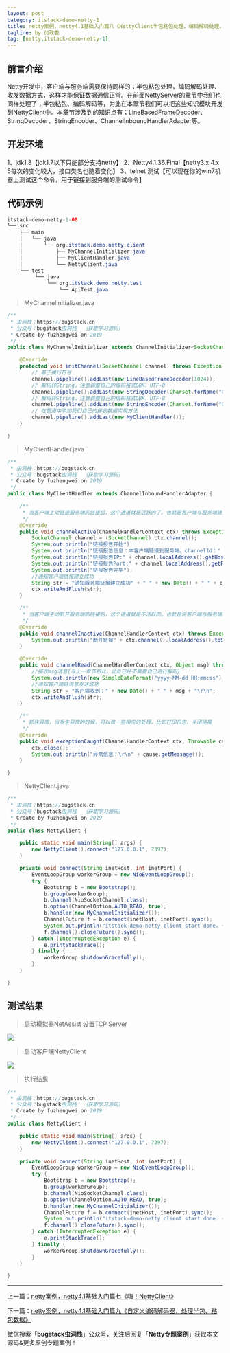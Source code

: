 ```yaml
---
layout: post
category: itstack-demo-netty-1
title: netty案例，netty4.1基础入门篇八《NettyClient半包粘包处理、编码解码处理、收发数据方式》
tagline: by 付政委
tag: [netty,itstack-demo-netty-1]
---
```


## 前言介绍
Netty开发中，客户端与服务端需要保持同样的；半包粘包处理，编码解码处理、收发数据方式，这样才能保证数据通信正常。在前面NettyServer的章节中我们也同样处理了；半包粘包、编码解码等，为此在本章节我们可以把这些知识模块开发到NettyClient中。本章节涉及到的知识点有；LineBasedFrameDecoder、StringDecoder、StringEncoder、ChannelInboundHandlerAdapter等。
## 开发环境
1、jdk1.8【jdk1.7以下只能部分支持netty】
2、Netty4.1.36.Final【netty3.x 4.x 5每次的变化较大，接口类名也随着变化】
3、telnet 测试【可以现在你的win7机器上测试这个命令，用于链接到服务端的测试命令】
## 代码示例
```java
itstack-demo-netty-1-08
└── src
    ├── main
    │   └── java
    │       └── org.itstack.demo.netty.client
    │           ├── MyChannelInitializer.java
    │           ├── MyClientHandler.java
    │           └── NettyClient.java
    └── test
         └── java
             └── org.itstack.demo.netty.test
                 └── ApiTest.java
```
>MyChannelInitializer.java

```java
/**
 * 虫洞栈：https://bugstack.cn
 * 公众号：bugstack虫洞栈  ｛获取学习源码｝
 * Create by fuzhengwei on 2019
 */
public class MyChannelInitializer extends ChannelInitializer<SocketChannel> {

    @Override
    protected void initChannel(SocketChannel channel) throws Exception {
        // 基于换行符号
        channel.pipeline().addLast(new LineBasedFrameDecoder(1024));
        // 解码转String，注意调整自己的编码格式GBK、UTF-8
        channel.pipeline().addLast(new StringDecoder(Charset.forName("GBK")));
        // 解码转String，注意调整自己的编码格式GBK、UTF-8
        channel.pipeline().addLast(new StringEncoder(Charset.forName("GBK")));
        // 在管道中添加我们自己的接收数据实现方法
        channel.pipeline().addLast(new MyClientHandler());
    }

}
```
>MyClientHandler.java

```java
/**
 * 虫洞栈：https://bugstack.cn
 * 公众号：bugstack虫洞栈  ｛获取学习源码｝
 * Create by fuzhengwei on 2019
 */
public class MyClientHandler extends ChannelInboundHandlerAdapter {

    /**
     * 当客户端主动链接服务端的链接后，这个通道就是活跃的了。也就是客户端与服务端建立了通信通道并且可以传输数据
     */
    @Override
    public void channelActive(ChannelHandlerContext ctx) throws Exception {
        SocketChannel channel = (SocketChannel) ctx.channel();
        System.out.println("链接报告开始");
        System.out.println("链接报告信息：本客户端链接到服务端。channelId：" + channel.id());
        System.out.println("链接报告IP:" + channel.localAddress().getHostString());
        System.out.println("链接报告Port:" + channel.localAddress().getPort());
        System.out.println("链接报告完毕");
        //通知客户端链接建立成功
        String str = "通知服务端链接建立成功" + " " + new Date() + " " + channel.localAddress().getHostString() + "\r\n";
        ctx.writeAndFlush(str);
    }

    /**
     * 当客户端主动断开服务端的链接后，这个通道就是不活跃的。也就是说客户端与服务端的关闭了通信通道并且不可以传输数据
     */
    @Override
    public void channelInactive(ChannelHandlerContext ctx) throws Exception {
        System.out.println("断开链接" + ctx.channel().localAddress().toString());
    }

    @Override
    public void channelRead(ChannelHandlerContext ctx, Object msg) throws Exception {
        //接收msg消息{与上一章节相比，此处已经不需要自己进行解码}
        System.out.println(new SimpleDateFormat("yyyy-MM-dd HH:mm:ss").format(new Date()) + " 接收到消息：" + msg);
        //通知客户端链消息发送成功
        String str = "客户端收到：" + new Date() + " " + msg + "\r\n";
        ctx.writeAndFlush(str);
    }

    /**
     * 抓住异常，当发生异常的时候，可以做一些相应的处理，比如打印日志、关闭链接
     */
    @Override
    public void exceptionCaught(ChannelHandlerContext ctx, Throwable cause) throws Exception {
        ctx.close();
        System.out.println("异常信息：\r\n" + cause.getMessage());
    }

}
```
>NettyClient.java

```java
/**
 * 虫洞栈：https://bugstack.cn
 * 公众号：bugstack虫洞栈  ｛获取学习源码｝
 * Create by fuzhengwei on 2019
 */
public class NettyClient {

    public static void main(String[] args) {
        new NettyClient().connect("127.0.0.1", 7397);
    }

    private void connect(String inetHost, int inetPort) {
        EventLoopGroup workerGroup = new NioEventLoopGroup();
        try {
            Bootstrap b = new Bootstrap();
            b.group(workerGroup);
            b.channel(NioSocketChannel.class);
            b.option(ChannelOption.AUTO_READ, true);
            b.handler(new MyChannelInitializer());
            ChannelFuture f = b.connect(inetHost, inetPort).sync();
            System.out.println("itstack-demo-netty client start done. {关注公众号：bugstack虫洞栈，获取源码}");
            f.channel().closeFuture().sync();
        } catch (InterruptedException e) {
            e.printStackTrace();
        } finally {
            workerGroup.shutdownGracefully();
        }
    }

}
```
## 测试结果
>启动模拟器NetAssist 设置TCP Server

![](https://bugstack.cn/wp-content/uploads/2019/08/netty-1-08-1.png)

>启动客户端NettyClient

![](https://bugstack.cn/wp-content/uploads/2019/08/netty-1-08-2.png)

>执行结果

```java
/**
 * 虫洞栈：https://bugstack.cn
 * 公众号：bugstack虫洞栈  ｛获取学习源码｝
 * Create by fuzhengwei on 2019
 */
public class NettyClient {

    public static void main(String[] args) {
        new NettyClient().connect("127.0.0.1", 7397);
    }

    private void connect(String inetHost, int inetPort) {
        EventLoopGroup workerGroup = new NioEventLoopGroup();
        try {
            Bootstrap b = new Bootstrap();
            b.group(workerGroup);
            b.channel(NioSocketChannel.class);
            b.option(ChannelOption.AUTO_READ, true);
            b.handler(new MyChannelInitializer());
            ChannelFuture f = b.connect(inetHost, inetPort).sync();
            System.out.println("itstack-demo-netty client start done. {关注公众号：bugstack虫洞栈，获取源码}");
            f.channel().closeFuture().sync();
        } catch (InterruptedException e) {
            e.printStackTrace();
        } finally {
            workerGroup.shutdownGracefully();
        }
    }

}
```

------------

上一篇：[netty案例，netty4.1基础入门篇七《嗨！NettyClient》](https://fuzhengwei.github.io/itstack-demo-netty-1/2019/08/10/netty%E6%A1%88%E4%BE%8B-netty4.1%E5%9F%BA%E7%A1%80%E5%85%A5%E9%97%A8%E7%AF%87%E4%B8%83-%E5%97%A8-NettyClient.html)

下一篇：[netty案例，netty4.1基础入门篇九《自定义编码解码器，处理半包、粘包数据》](/itstack-demo-netty-1/2019/08/12/netty%E6%A1%88%E4%BE%8B-netty4.1%E5%9F%BA%E7%A1%80%E5%85%A5%E9%97%A8%E7%AF%87%E4%B9%9D-%E8%87%AA%E5%AE%9A%E4%B9%89%E7%BC%96%E7%A0%81%E8%A7%A3%E7%A0%81%E5%99%A8-%E5%A4%84%E7%90%86%E5%8D%8A%E5%8C%85-%E7%B2%98%E5%8C%85%E6%95%B0%E6%8D%AE.html)

微信搜索「**bugstack虫洞栈**」公众号，关注后回复「**Netty专题案例**」获取本文源码&更多原创专题案例！

